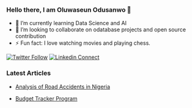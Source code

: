### Hello there, I am Oluwaseun Odusanwo 👋
- 🌱 I’m currently learning Data Science and AI
- 👯 I’m looking to collaborate on odatabase projects and open source contribution
- ⚡ Fun fact: I love watching movies and playing chess.

[![Twitter Follow](https://img.shields.io/twitter/follow/Oluwaseun4Show?color=%231DA1F2&label=Follow%20%40Oluwaseun4Show&logo=twitter&style=for-the-badge)](https://twitter.com/intent/follow?screen_name=Oluwaseun4Show)
[![Linkedin Connect](https://img.shields.io/badge/linkedin-%230077B5.svg?&style=for-the-badge&logo=linkedin&logoColor=white)](https://www.linkedin.com/in/oluwaseun-odusanwo-290677185/)
 
 
 
### Latest Articles
- [Analysis of Road Accidents in Nigeria](https://odusanwoseun.medium.com/nigeria-road-accident-analysis-ab8419217125)

- [Budget Tracker Program](https://odusanwoseun.medium.com/budget-tracker-program-7d445923ac1d)
 

<!--
**OluwaseunOdusanwo/OluwaseunOdusanwo** is a ✨ _special_ ✨ repository because its `README.md` (this file) appears on your GitHub profile.

Here are some ideas to get you started:

- 🔭 I’m currently working on ...
- 🌱 I’m currently learning ...
- 👯 I’m looking to collaborate on ...
- 🤔 I’m looking for help with ...
- 💬 Ask me about ...
- 📫 How to reach me: ...
- 😄 Pronouns: ...
- ⚡ Fun fact: ...
-->

